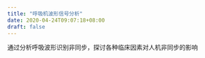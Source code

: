 ```yaml
---
title: "呼吸机波形信号分析"
date: 2020-04-24T09:07:18+08:00
draft: false
---
```

通过分析呼吸波形识别非同步，探讨各种临床因素对人机非同步的影响
